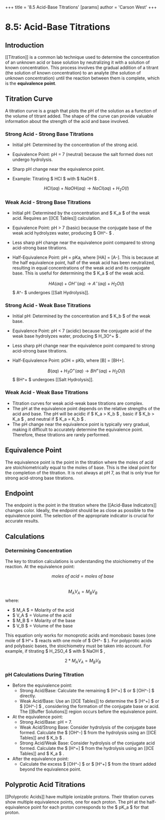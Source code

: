 +++
 title = '8.5 Acid-Base Titrations'
[params]
	author = 'Carson West'
+++
# 8.5: Acid-Base Titrations

## Introduction
[[Titration]] is a common lab technique used to determine the concentration of an unknown acid or base solution by neutralizing it with a solution of known concentration. This process involves the gradual addition of a titrant (the solution of known concentration) to an analyte (the solution of unknown concentration) until the reaction between them is complete, which is the **equivalence point**.

## Titration Curve
A titration curve is a graph that plots the pH of the solution as a function of the volume of titrant added.  The shape of the curve can provide valuable information about the strength of the acid and base involved.

### Strong Acid - Strong Base Titrations
*   Initial pH: Determined by the concentration of the strong acid.
*   Equivalence Point: pH = 7 (neutral) because the salt formed does not undergo hydrolysis.
*   Sharp pH change near the equivalence point.
*   Example: Titrating  $ HCl $  with  $ NaOH $ .

     $$ HCl(aq) + NaOH(aq) \rightarrow NaCl(aq) + H_2O(l) $$  
### Weak Acid - Strong Base Titrations
*   Initial pH: Determined by the concentration and  $ K_a $  of the weak acid.  Requires an [[ICE Tables]] calculation.
*   Equivalence Point: pH > 7 (basic) because the conjugate base of the weak acid hydrolyzes water, producing  $ OH^- $ .
*   Less sharp pH change near the equivalence point compared to strong acid-strong base titrations.
*   Half-Equivalence Point: pH = pKa, where [HA] = [A-]. This is because at the half equivalence point, half of the weak acid has been neutralized, resulting in equal concentrations of the weak acid and its conjugate base.  This is useful for determining the  $ K_a $  of the weak acid.

     $$ HA(aq) + OH^-(aq) \rightarrow A^-(aq) + H_2O(l) $$       $ A^- $  undergoes [[Salt Hydrolysis]].

### Strong Acid - Weak Base Titrations
*   Initial pH: Determined by the concentration and  $ K_b $  of the weak base.
*   Equivalence Point: pH < 7 (acidic) because the conjugate acid of the weak base hydrolyzes water, producing  $ H_3O^+ $ .
*   Less sharp pH change near the equivalence point compared to strong acid-strong base titrations.
*   Half-Equivalence Point: pOH = pKb, where [B] = [BH+].

     $$ B(aq) + H_3O^+(aq) \rightarrow BH^+(aq) + H_2O(l) $$       $ BH^+ $  undergoes [[Salt Hydrolysis]].

### Weak Acid - Weak Base Titrations
*   Titration curves for weak acid-weak base titrations are complex.
*   The pH at the equivalence point depends on the relative strengths of the acid and base.  The pH will be acidic if  $ K_a > K_b $ , basic if  $ K_b > K_a $ , and neutral if  $ K_a = K_b $ .
*   The pH change near the equivalence point is typically very gradual, making it difficult to accurately determine the equivalence point. Therefore, these titrations are rarely performed.

## Equivalence Point
The equivalence point is the point in the titration where the moles of acid are stoichiometrically equal to the moles of base. This is the ideal point for the completion of the titration.  It is not always at pH 7, as that is only true for strong acid-strong base titrations.

## Endpoint
The endpoint is the point in the titration where the [[Acid-Base Indicators]] changes color. Ideally, the endpoint should be as close as possible to the equivalence point. The selection of the appropriate indicator is crucial for accurate results.

## Calculations

### Determining Concentration

The key to titration calculations is understanding the stoichiometry of the reaction. At the equivalence point:

 $$ moles\ of\ acid = moles\ of\ base $$  
 $$ M_A V_A = M_B V_B $$  where:
*  $ M_A $  = Molarity of the acid
*  $ V_A $  = Volume of the acid
*  $ M_B $  = Molarity of the base
*  $ V_B $  = Volume of the base

This equation only works for monoprotic acids and monobasic bases (one mole of  $ H^+ $  reacts with one mole of  $ OH^- $ ). For polyprotic acids and polybasic bases, the stoichiometry must be taken into account. For example, if titrating  $ H_2SO_4 $  with  $ NaOH $ ,

 $$ 2 * M_A V_A = M_B V_B $$  
### pH Calculations During Titration
* Before the equivalence point:
    * Strong Acid/Base: Calculate the remaining  $ [H^+] $  or  $ [OH^-] $  directly.
    * Weak Acid/Base: Use an [[ICE Tables]] to determine the  $ [H^+] $  or  $ [OH^-] $ , considering the formation of the conjugate base or acid.  The [[Buffer Solutions]] region occurs before the equivalence point.
* At the equivalence point:
    * Strong Acid/Base: pH = 7.
    * Weak Acid/Strong Base: Consider hydrolysis of the conjugate base formed. Calculate the  $ [OH^-] $  from the hydrolysis using an [[ICE Tables]] and  $ K_b $ .
    * Strong Acid/Weak Base: Consider hydrolysis of the conjugate acid formed. Calculate the  $ [H^+] $  from the hydrolysis using an [[ICE Tables]] and  $ K_a $ .
* After the equivalence point:
    * Calculate the excess  $ [OH^-] $  or  $ [H^+] $  from the titrant added beyond the equivalence point.

## Polyprotic Acid Titrations
[[Polyprotic Acids]] have multiple ionizable protons.  Their titration curves show multiple equivalence points, one for each proton. The pH at the half-equivalence point for each proton corresponds to the  $ pK_a $  for that proton.
